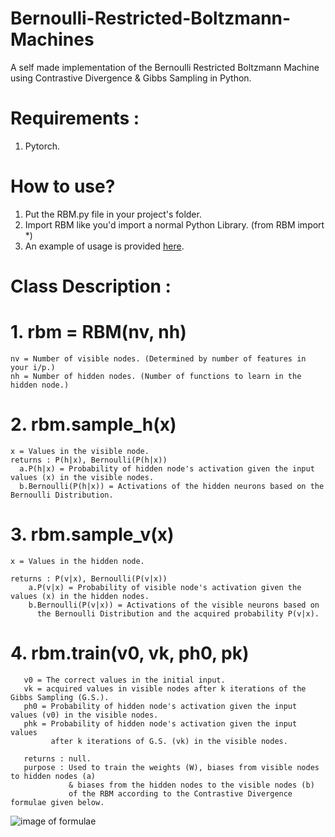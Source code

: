 # Bernoulli-Restricted-Boltzmann-Machines
A self made implementation of the Bernoulli Restricted Boltzmann Machine using Contrastive Divergence & Gibbs Sampling in Python.

# Requirements : 
1. Pytorch.

# How to use?
1. Put the RBM.py file in your project's folder.
2. Import RBM like you'd import a normal Python Library. (from RBM import *)
3. An example of usage is provided [here](https://github.com/Ujjawal-K-Panchal/Movie-Recommendation-using-Restricted-Boltzmann-Machines).
# Class Description : 
  # 1. rbm = RBM(nv, nh)
    nv = Number of visible nodes. (Determined by number of features in your i/p.)
    nh = Number of hidden nodes. (Number of functions to learn in the hidden node.)
  # 2. rbm.sample_h(x)
    x = Values in the visible node.
    returns : P(h|x), Bernoulli(P(h|x))
      a.P(h|x) = Probability of hidden node's activation given the input values (x) in the visible nodes.
      b.Bernoulli(P(h|x)) = Activations of the hidden neurons based on the Bernoulli Distribution.
  # 3. rbm.sample_v(x)
    x = Values in the hidden node.
    
    returns : P(v|x), Bernoulli(P(v|x))
        a.P(v|x) = Probability of visible node's activation given the values (x) in the hidden nodes.
        b.Bernoulli(P(v|x)) = Activations of the visible neurons based on 
          the Bernoulli Distribution and the acquired probability P(v|x).
  # 4. rbm.train(v0, vk, ph0, pk)
       v0 = The correct values in the initial input.
       vk = acquired values in visible nodes after k iterations of the Gibbs Sampling (G.S.).
       ph0 = Probability of hidden node's activation given the input values (v0) in the visible nodes.
       phk = Probability of hidden node's activation given the input values 
             after k iterations of G.S. (vk) in the visible nodes.
    
       returns : null.
       purpose : Used to train the weights (W), biases from visible nodes to hidden nodes (a) 
                 & biases from the hidden nodes to the visible nodes (b) 
                 of the RBM according to the Contrastive Divergence formulae given below.
   ![image of formulae](http://eric-yuan.me/wp-content/uploads/2014/07/5551.jpg)
        
 

